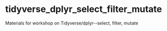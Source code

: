 # tidyverse_dplyr_select_filter_mutate
Materials for workshop on Tidyverse/dplyr--select, filter, mutate
